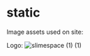 # static

Image assets used on site:

Logo:
![slimespace (1) (1)](https://github.com/user-attachments/assets/427771b0-0b35-4970-b275-d58f8695ece7)
